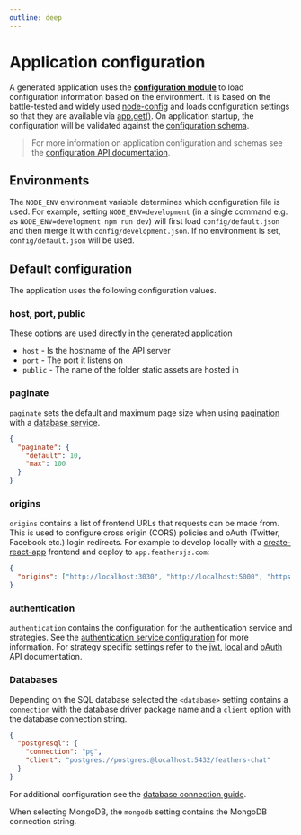 ```yaml
---
outline: deep
---
```


# Application configuration

A generated application uses the **[configuration module](../../api/configuration.md)** to load configuration information based on the environment. It is based on the battle-tested and widely used [node-config](https://github.com/node-config/node-config) and loads configuration settings so that they are available via [app.get()](../../api/application.md#getname). On application startup, the configuration will be validated against the [configuration schema](./configuration.md).

<BlockQuote type="warning" label="Important">

For more information on application configuration and schemas see the [configuration API documentation](../../api/configuration.md).

</BlockQuote>

## Environments

The `NODE_ENV` environment variable determines which configuration file is used. For example, setting `NODE_ENV=development` (in a single command e.g. as `NODE_ENV=development npm run dev`) will first load `config/default.json` and then merge it with `config/development.json`. If no environment is set, `config/default.json` will be used.

## Default configuration

The application uses the following configuration values.

### host, port, public

These options are used directly in the generated application

- `host` - Is the hostname of the API server
- `port` - The port it listens on
- `public` - The name of the folder static assets are hosted in

### paginate

`paginate` sets the default and maximum page size when using [pagination](../../api/databases/common.md#pagination) with a [database service](../../api/databases/adapters.md).

```json
{
  "paginate": {
    "default": 10,
    "max": 100
  }
}
```

### origins

`origins` contains a list of frontend URLs that requests can be made from. This is used to configure cross origin (CORS) policies and oAuth (Twitter, Facebook etc.) login redirects. For example to develop locally with a [create-react-app](https://create-react-app.dev/) frontend and deploy to `app.feathersjs.com`:

```json
{
  "origins": ["http://localhost:3030", "http://localhost:5000", "https://app.feathersjs.com"]
}
```

### authentication

`authentication` contains the configuration for the authentication service and strategies. See the [authentication service configuration](../../api/authentication/service.md#configuration) for more information. For strategy specific settings refer to the [jwt](../../api/authentication/jwt.md#options), [local](../../api/authentication/local.md#options) and [oAuth](../../api/authentication/oauth.md#options) API documentation.

### Databases

<DatabaseBlock global-id="sql">

Depending on the SQL database selected the `<database>` setting contains a `connection` with the database driver package name and a `client` option with the database connection string.

```json
{
  "postgresql": {
    "connection": "pg",
    "client": "postgres://postgres:@localhost:5432/feathers-chat"
  }
}
```

For additional configuration see the [database connection guide](./databases.md#connection).

</DatabaseBlock>

<DatabaseBlock global-id="mongodb">

When selecting MongoDB, the `mongodb` setting contains the MongoDB connection string.

</DatabaseBlock>
